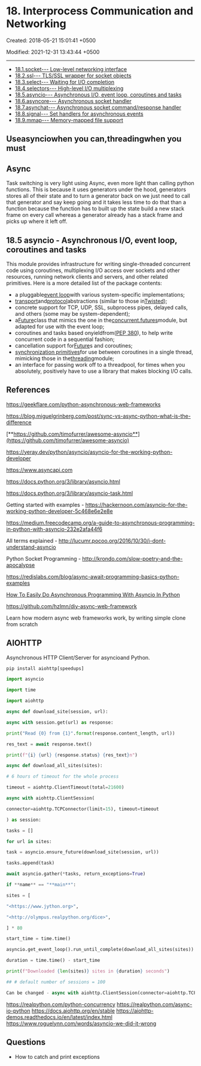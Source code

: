 # 18. Interprocess Communication and Networking

Created: 2018-05-21 15:01:41 +0500

Modified: 2021-12-31 13:43:44 +0500

---

- [18.1.socket--- Low-level networking interface](https://docs.python.org/3/library/socket.html)
- [18.2.ssl--- TLS/SSL wrapper for socket objects](https://docs.python.org/3/library/ssl.html)
- [18.3.select--- Waiting for I/O completion](https://docs.python.org/3/library/select.html)
- [18.4.selectors--- High-level I/O multiplexing](https://docs.python.org/3/library/selectors.html)
- [18.5.asyncio--- Asynchronous I/O, event loop, coroutines and tasks](https://docs.python.org/3/library/asyncio.html)
- [18.6.asyncore--- Asynchronous socket handler](https://docs.python.org/3/library/asyncore.html)
- [18.7.asynchat--- Asynchronous socket command/response handler](https://docs.python.org/3/library/asynchat.html)
- [18.8.signal--- Set handlers for asynchronous events](https://docs.python.org/3/library/signal.html)
- [18.9.mmap--- Memory-mapped file support](https://docs.python.org/3/library/mmap.html)

## Useasynciowhen you can,threadingwhen you must

## Async

Task switching is very light using Async, even more light than calling python functions. This is because it uses generators under the hood, generators stores all of their state and to turn a generator back on we just need to call that generator and say keep going and it takes less time to do that than a function because the function has to built up the state build a new stack frame on every call whereas a generator already has a stack frame and picks up where it left off.

## 18.5 asyncio - Asynchronous I/O, event loop, coroutines and tasks

This module provides infrastructure for writing single-threaded concurrent code using coroutines, multiplexing I/O access over sockets and other resources, running network clients and servers, and other related primitives. Here is a more detailed list of the package contents:

- a pluggable[event loop](https://docs.python.org/3/library/asyncio-eventloop.html#asyncio-event-loop)with various system-specific implementations;
- [transport](https://docs.python.org/3/library/asyncio-protocol.html#asyncio-transport)and[protocol](https://docs.python.org/3/library/asyncio-protocol.html#asyncio-protocol)abstractions (similar to those in[Twisted](https://twistedmatrix.com/trac/));
- concrete support for TCP, UDP, SSL, subprocess pipes, delayed calls, and others (some may be system-dependent);
- a[Future](https://docs.python.org/3/library/asyncio-task.html#asyncio.Future)class that mimics the one in the[concurrent.futures](https://docs.python.org/3/library/concurrent.futures.html#module-concurrent.futures)module, but adapted for use with the event loop;
- coroutines and tasks based onyieldfrom([PEP 380](https://www.python.org/dev/peps/pep-0380)), to help write concurrent code in a sequential fashion;
- cancellation support for[Future](https://docs.python.org/3/library/asyncio-task.html#asyncio.Future)s and coroutines;
- [synchronization primitives](https://docs.python.org/3/library/asyncio-sync.html#asyncio-sync)for use between coroutines in a single thread, mimicking those in the[threading](https://docs.python.org/3/library/threading.html#module-threading)module;
- an interface for passing work off to a threadpool, for times when you absolutely, positively have to use a library that makes blocking I/O calls.

## References

<https://geekflare.com/python-asynchronous-web-frameworks>

<https://blog.miguelgrinberg.com/post/sync-vs-async-python-what-is-the-difference>

[**https://github.com/timofurrer/awesome-asyncio**](https://github.com/timofurrer/awesome-asyncio)

<https://yeray.dev/python/asyncio/asyncio-for-the-working-python-developer>

<https://www.asyncapi.com>

<https://docs.python.org/3/library/asyncio.html>

<https://docs.python.org/3/library/asyncio-task.html>

Getting started with examples - <https://hackernoon.com/asyncio-for-the-working-python-developer-5c468e6e2e8e>

<https://medium.freecodecamp.org/a-guide-to-asynchronous-programming-in-python-with-asyncio-232e2afa44f6>

All terms explained - <http://lucumr.pocoo.org/2016/10/30/i-dont-understand-asyncio>

Python Socket Programming - <http://krondo.com/slow-poetry-and-the-apocalypse>

<https://redislabs.com/blog/async-await-programming-basics-python-examples>

[How To Easily Do Asynchronous Programming With Asyncio In Python](https://www.youtube.com/watch?v=2IW-ZEui4h4)

<https://github.com/hzlmn/diy-async-web-framework>

Learn how modern async web frameworks work, by writing simple clone from scratch

## AIOHTTP

Asynchronous HTTP Client/Server for asyncioand Python.

```python
pip install aiohttp[speedups]

import asyncio

import time

import aiohttp

async def download_site(session, url):

async with session.get(url) as response:

print("Read {0} from {1}".format(response.content_length, url))

res_text = await response.text()

print(f"{i} {url} {response.status} {res_text}n")

async def download_all_sites(sites):

# 6 hours of timeout for the whole process

timeout = aiohttp.ClientTimeout(total=21600)

async with aiohttp.ClientSession(

connector=aiohttp.TCPConnector(limit=15), timeout=timeout

) as session:

tasks = []

for url in sites:

task = asyncio.ensure_future(download_site(session, url))

tasks.append(task)

await asyncio.gather(*tasks, return_exceptions=True)

if **name** == "**main**":

sites = [

"<https://www.jython.org>",

"<http://olympus.realpython.org/dice>",

] * 80

start_time = time.time()

asyncio.get_event_loop().run_until_complete(download_all_sites(sites))

duration = time.time() - start_time

print(f"Downloaded {len(sites)} sites in {duration} seconds")

## # default number of sessions = 100

Can be changed - async with aiohttp.ClientSession(connector=aiohttp.TCPConnector(limit=10)) as session:
```

<https://realpython.com/python-concurrency>
<https://realpython.com/async-io-python>
<https://docs.aiohttp.org/en/stable>
<https://aiohttp-demos.readthedocs.io/en/latest/index.html>
<https://www.roguelynn.com/words/asyncio-we-did-it-wrong>

## Questions

- How to catch and print exceptions
